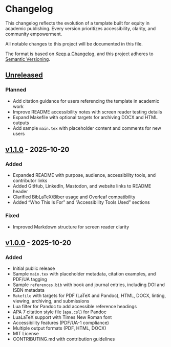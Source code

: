 # Changelog

This changelog reflects the evolution of a template built for equity in academic publishing. Every version prioritizes accessibility, clarity, and community empowerment.

All notable changes to this project will be documented in this file.

The format is based on [Keep a Changelog](https://keepachangelog.com/en/1.0.0/),
and this project adheres to [Semantic Versioning](https://semver.org/spec/v2.0.0.html).

## [Unreleased]

### Planned

- Add citation guidance for users referencing the template in academic work
- Improve README accessibility notes with screen reader testing details
- Expand Makefile with optional targets for archiving DOCX and HTML outputs
- Add sample `main.tex` with placeholder content and comments for new users

## [v1.1.0] - 2025-10-20

### Added

- Expanded README with purpose, audience, accessibility tools, and contributor links
- Added GitHub, LinkedIn, Mastodon, and website links to README header
- Clarified BibLaTeX/Biber usage and Overleaf compatibility
- Added “Who This Is For” and “Accessibility Tools Used” sections

### Fixed

- Improved Markdown structure for screen reader clarity

## [v1.0.0] - 2025-10-20

### Added

- Initial public release
- Sample `main.tex` with placeholder metadata, citation examples, and PDF/UA tagging
- Sample `references.bib` with book and journal entries, including DOI and ISBN metadata
- `Makefile` with targets for PDF (LaTeX and Pandoc), HTML, DOCX, linting, viewing, archiving, and submissions
- Lua filter for Pandoc to add accessible reference headings
- APA 7 citation style file (`apa.csl`) for Pandoc
- LuaLaTeX support with Times New Roman font
- Accessibility features (PDF/UA-1 compliance)
- Multiple output formats (PDF, HTML, DOCX)
- MIT License
- CONTRIBUTING.md with contribution guidelines

[Unreleased]: https://github.com/lanie-carmelo/apa-7-student-paper-template/compare/v1.1.0...HEAD
[v1.0.0]: https://github.com/lanie-carmelo/apa-7-student-paper-template/releases/tag/v1.0.0
[v1.1.0]: https://github.com/lanie-carmelo/apa-7-student-paper-template/releases/tag/v1.1.0
